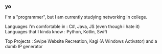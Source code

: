 ### yo

I'm a "programmer", but I am currently studying networking in college.<br>

Languages I'm comfortable in : C#, Java, JS (even though i hate it)
Languages that I kinda know : Python, Kotlin, Swift

Top Projects : Swipe Website Recreation, Kagi (A Windows Activator) and a dumb IP generator<br>
